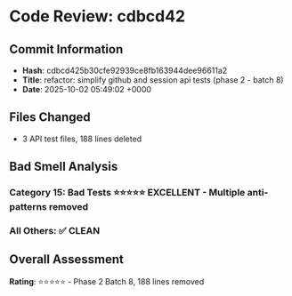 # Code Review: cdbcd42

## Commit Information
- **Hash**: cdbcd425b30cfe92939ce8fb163944dee96611a2
- **Title**: refactor: simplify github and session api tests (phase 2 - batch 8)
- **Date**: 2025-10-02 05:49:02 +0000

## Files Changed
- 3 API test files, 188 lines deleted

## Bad Smell Analysis
### Category 15: Bad Tests ⭐⭐⭐⭐⭐ EXCELLENT - Multiple anti-patterns removed
### All Others: ✅ CLEAN

## Overall Assessment
**Rating**: ⭐⭐⭐⭐⭐ - Phase 2 Batch 8, 188 lines removed
